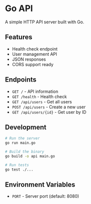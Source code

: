 # Go API

A simple HTTP API server built with Go.

## Features

- Health check endpoint
- User management API
- JSON responses
- CORS support ready

## Endpoints

- `GET /` - API information
- `GET /health` - Health check
- `GET /api/users` - Get all users
- `POST /api/users` - Create a new user
- `GET /api/users/{id}` - Get user by ID

## Development

```bash
# Run the server
go run main.go

# Build the binary
go build -o api main.go

# Run tests
go test ./...
```

## Environment Variables

- `PORT` - Server port (default: 8080)
